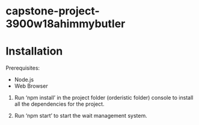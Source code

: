 # capstone-project-3900w18ahimmybutler

# Installation

Prerequisites: 
- Node.js
- Web Browser


1. Run ‘npm install’ in the project folder (orderistic folder) console to install all the dependencies for the project.

2. Run ‘npm start’ to start the wait management system.
